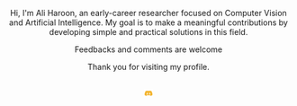 
<div align="center">
  
  Hi, I'm Ali Haroon, an early-career researcher focused on Computer Vision and Artificial Intelligence. 
  My goal is to make a meaningful contributions by developing simple and practical solutions in this field. 
  
  Feedbacks and comments are welcome
  
  Thank you for visiting my profile. 
<!---
AliHaroonT/AliHaroonT is a ✨ special ✨ repository because its `README.md` (this file) appears on your GitHub profile.
You can click the Preview link to take a look at your changes.
--->

<br>
  <a href="https://discord.com/users/b.alee"><img src=https://github.com/AliHaroonT/AliHaroonT/blob/main/images/Discord.png width="3%" alt="AliHaroon Discord"></a>

</div>

